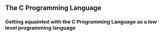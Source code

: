 ## The C Programming Language
### Getting aquainted with the C Programming Language as a low level programming language
